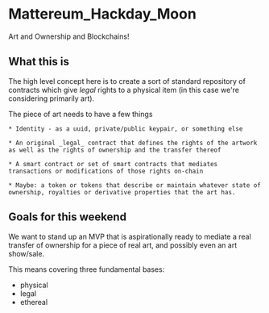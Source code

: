 # Mattereum_Hackday_Moon
Art and Ownership and Blockchains!


## What this is

The high level concept here is to create a sort of standard repository of contracts which give _legal_ rights to a physical item (in this case we're considering primarily art).

The piece of art needs to have a few things

    * Identity - as a uuid, private/public keypair, or something else

    * An original _legal_ contract that defines the rights of the artwork as well as the rights of ownership and the transfer thereof

    * A smart contract or set of smart contracts that mediates transactions or modifications of those rights on-chain

    * Maybe: a token or tokens that describe or maintain whatever state of ownership, royalties or derivative properties that the art has. 


## Goals for this weekend

We want to stand up an MVP that is aspirationally ready to mediate a real transfer of ownership for a piece of real art, and possibly even an art show/sale. 

This means covering three fundamental bases: 
  * physical
  * legal
  * ethereal


